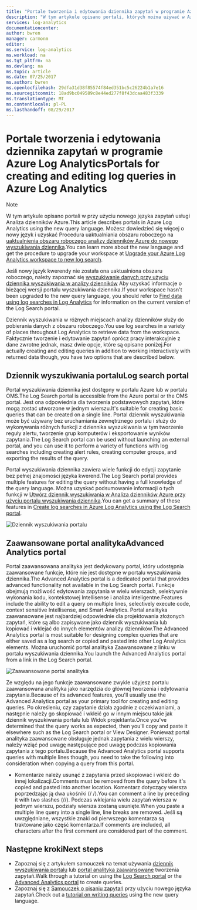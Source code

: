 ```yaml
---
title: "Portale tworzenia i edytowania dziennika zapytań w programie Azure Log Analytics | Dokumentacja firmy Microsoft"
description: "W tym artykule opisano portali, których można używać w Azure Log Analytics można tworzyć i edytować dziennika wyszukiwania."
services: log-analytics
documentationcenter: 
author: bwren
manager: carmonm
editor: 
ms.service: log-analytics
ms.workload: na
ms.tgt_pltfrm: na
ms.devlang: na
ms.topic: article
ms.date: 07/25/2017
ms.author: bwren
ms.openlocfilehash: 29dfa31d38f85574f84ed351bc5c26224b1a7e16
ms.sourcegitcommit: 18ad9bc049589c8e44ed277f8f43dcaa483f3339
ms.translationtype: MT
ms.contentlocale: pl-PL
ms.lasthandoff: 08/29/2017
---
```

# <a name="portals-for-creating-and-editing-log-queries-in-azure-log-analytics"></a><span data-ttu-id="72f18-103">Portale tworzenia i edytowania dziennika zapytań w programie Azure Log Analytics</span><span class="sxs-lookup"><span data-stu-id="72f18-103">Portals for creating and editing log queries in Azure Log Analytics</span></span>

> [!NOTE]
> <span data-ttu-id="72f18-104">W tym artykule opisano portali w przy użyciu nowego języka zapytań usługi Analiza dzienników Azure.</span><span class="sxs-lookup"><span data-stu-id="72f18-104">This article describes portals in Azure Log Analytics using the new query language.</span></span>  <span data-ttu-id="72f18-105">Możesz dowiedzieć się więcej o nowy język i uzyskać Procedura uaktualniania obszaru roboczego na [uaktualnienia obszaru roboczego analizy dzienników Azure do nowego wyszukiwania dziennika](log-analytics-log-search-upgrade.md).</span><span class="sxs-lookup"><span data-stu-id="72f18-105">You can learn more about the new language and get the procedure to upgrade your workspace at [Upgrade your Azure Log Analytics workspace to new log search](log-analytics-log-search-upgrade.md).</span></span>  
>
> <span data-ttu-id="72f18-106">Jeśli nowy język kwerendy nie została ona uaktualniona obszaru roboczego, należy zapoznać się [wyszukiwanie danych przy użyciu dziennika wyszukiwania w analizy dzienników](log-analytics-log-searches.md) Aby uzyskać informacje o bieżącej wersji portalu wyszukiwania dziennika.</span><span class="sxs-lookup"><span data-stu-id="72f18-106">If your workspace hasn't been upgraded to the new query language, you should refer to [Find data using log searches in Log Analytics](log-analytics-log-searches.md) for information on the current version of the Log Search portal.</span></span>

<span data-ttu-id="72f18-107">Dziennik wyszukiwania w różnych miejscach analizy dzienników służy do pobierania danych z obszaru roboczego.</span><span class="sxs-lookup"><span data-stu-id="72f18-107">You use log searches in a variety of places throughout Log Analytics to retrieve data from the workspace.</span></span>  <span data-ttu-id="72f18-108">Faktycznie tworzenie i edytowanie zapytań oprócz pracy interakcyjnie z dane zwrotne jednak, masz dwie opcje, które są opisane poniżej.</span><span class="sxs-lookup"><span data-stu-id="72f18-108">For actually creating and editing queries in addition to working interactively with returned data though, you have two options that are described below.</span></span>  

## <a name="log-search-portal"></a><span data-ttu-id="72f18-109">Dziennik wyszukiwania portalu</span><span class="sxs-lookup"><span data-stu-id="72f18-109">Log search portal</span></span>
<span data-ttu-id="72f18-110">Portal wyszukiwania dziennika jest dostępny w portalu Azure lub w portalu OMS.</span><span class="sxs-lookup"><span data-stu-id="72f18-110">The Log Search portal is accessible from the Azure portal or the OMS portal.</span></span>  <span data-ttu-id="72f18-111">Jest ona odpowiednia dla tworzenia podstawowych zapytań, które mogą zostać utworzone w jednym wierszu.</span><span class="sxs-lookup"><span data-stu-id="72f18-111">It's suitable for creating basic queries that can be created on a single line.</span></span>  <span data-ttu-id="72f18-112">Portal dziennik wyszukiwania może być używany bez uruchamiania zewnętrznego portalu i służy do wykonywania różnych funkcji z dziennika wyszukiwania w tym tworzenie reguły alertu, tworzenie grup komputerów i eksportowanie wyników zapytania.</span><span class="sxs-lookup"><span data-stu-id="72f18-112">The Log Search portal can be used without launching an external portal, and you can use it to perform a variety of functions with log searches including creating alert rules, creating computer groups, and exporting the results of the query.</span></span>  

<span data-ttu-id="72f18-113">Portal wyszukiwania dziennika zawiera wiele funkcji do edycji zapytanie bez pełnej znajomości języka kwerend.</span><span class="sxs-lookup"><span data-stu-id="72f18-113">The Log Search portal provides multiple features for editing the query without having a full knowledge of the query language.</span></span>  <span data-ttu-id="72f18-114">Można uzyskać podsumowanie informacji o tych funkcji w [Utwórz dziennik wyszukiwania w Analiza dzienników Azure przy użyciu portalu wyszukiwania dziennika](log-analytics-log-search-log-search-portal.md).</span><span class="sxs-lookup"><span data-stu-id="72f18-114">You can get a summary of these features in [Create log searches in Azure Log Analytics using the Log Search portal](log-analytics-log-search-log-search-portal.md).</span></span>


![Dziennik wyszukiwania portalu](media/log-analytics-log-search-portals/log-search-portal.png)

## <a name="advanced-analytics-portal"></a><span data-ttu-id="72f18-116">Zaawansowane portal analityka</span><span class="sxs-lookup"><span data-stu-id="72f18-116">Advanced Analytics portal</span></span>
<span data-ttu-id="72f18-117">Portal zaawansowana analityka jest dedykowany portal, który udostępnia zaawansowane funkcje, które nie jest dostępne w portalu wyszukiwania dziennika.</span><span class="sxs-lookup"><span data-stu-id="72f18-117">The Advanced Analytics portal is a dedicated portal that provides advanced functionality not available in the Log Search portal.</span></span>  <span data-ttu-id="72f18-118">Funkcje obejmują możliwość edytowania zapytania w wielu wierszach, selektywnie wykonania kodu, kontekstowej Intellisense i analiza inteligentne.</span><span class="sxs-lookup"><span data-stu-id="72f18-118">Features include the ability to edit a query on multiple lines, selectively execute code, context sensitive Intellisense, and Smart Analytics.</span></span>  <span data-ttu-id="72f18-119">Portal analityka zaawansowane jest najbardziej odpowiednie dla projektowania złożonych zapytań, które są albo zapisywane jako dziennik wyszukiwania lub kopiować i wklejać do innych elementów analizy dzienników.</span><span class="sxs-lookup"><span data-stu-id="72f18-119">The Advanced Analytics portal is most suitable for designing complex queries that are either saved as a log search or copied and pasted into other Log Analytics elements.</span></span>  <span data-ttu-id="72f18-120">Można uruchomić portal analityka Zaawansowane z linku w portalu wyszukiwania dziennika.</span><span class="sxs-lookup"><span data-stu-id="72f18-120">You launch the Advanced Analytics portal from a link in the Log Search portal.</span></span>

![Zaawansowane portal analityka](media/log-analytics-log-search-portals/advanced-analytics-portal.png)


<span data-ttu-id="72f18-122">Ze względu na jego funkcje zaawansowane zwykle użyjesz portalu zaawansowana analityka jako narzędzia do głównej tworzenia i edytowania zapytania.</span><span class="sxs-lookup"><span data-stu-id="72f18-122">Because of its advanced features, you'll usually use the Advanced Analytics portal as your primary tool for creating and editing queries.</span></span>  <span data-ttu-id="72f18-123">Po określeniu, czy zapytanie działa zgodnie z oczekiwaniami, a następnie należy go skopiować i wkleić go w innym miejscu takie jak dziennik wyszukiwania portalu lub Widok projektanta.</span><span class="sxs-lookup"><span data-stu-id="72f18-123">Once you've determined that the query works as expected, then you'll copy and paste it elsewhere such as the Log Search portal or View Designer.</span></span>  <span data-ttu-id="72f18-124">Ponieważ portal analityka zaawansowane obsługuje jednak zapytania z wielu wierszy, należy wziąć pod uwagę następujące pod uwagę podczas kopiowania zapytania z tego portalu.</span><span class="sxs-lookup"><span data-stu-id="72f18-124">Because the Advanced Analytics portal supports queries with multiple lines though, you need to take the following into consideration when copying a query from this portal.</span></span>

- <span data-ttu-id="72f18-125">Komentarze należy usunąć z zapytania przed skopiować i wkleić do innej lokalizacji.</span><span class="sxs-lookup"><span data-stu-id="72f18-125">Comments must be removed from the query before it's copied and pasted into another location.</span></span>  <span data-ttu-id="72f18-126">Komentarz dotyczący wiersza poprzedzając ją dwa ukośniki (/ /).</span><span class="sxs-lookup"><span data-stu-id="72f18-126">You can comment a line by preceding it with two slashes (//).</span></span>  <span data-ttu-id="72f18-127">Podczas wklejania wielu zapytań wiersza w jednym wierszu, podziały wiersza zostaną usunięte.</span><span class="sxs-lookup"><span data-stu-id="72f18-127">When you paste a multiple line query into a single line, line breaks are removed.</span></span>  <span data-ttu-id="72f18-128">Jeśli są uwzględniane, wszystkie znaki od pierwszego komentarza są traktowane jako część komentarza.</span><span class="sxs-lookup"><span data-stu-id="72f18-128">If comments are included, all characters after the first comment are considered part of the comment.</span></span>


## <a name="next-steps"></a><span data-ttu-id="72f18-129">Następne kroki</span><span class="sxs-lookup"><span data-stu-id="72f18-129">Next steps</span></span>

- <span data-ttu-id="72f18-130">Zapoznaj się z artykułem samouczek na temat używania [dziennik wyszukiwania portalu](log-analytics-log-search-log-search-portal.md) lub [portal analityka zaawansowane](https://go.microsoft.com/fwlink/?linkid=856587) tworzenia zapytań.</span><span class="sxs-lookup"><span data-stu-id="72f18-130">Walk through a tutorial on using the [Log Search portal](log-analytics-log-search-log-search-portal.md) or the [Advanced Analytics portal](https://go.microsoft.com/fwlink/?linkid=856587) to create queries.</span></span>
- <span data-ttu-id="72f18-131">Zapoznaj się z [Samouczek o pisaniu zapytań](https://go.microsoft.com/fwlink/?linkid=856078) przy użyciu nowego języka zapytań.</span><span class="sxs-lookup"><span data-stu-id="72f18-131">Check out a [tutorial on writing queries](https://go.microsoft.com/fwlink/?linkid=856078) using the new query language.</span></span>
